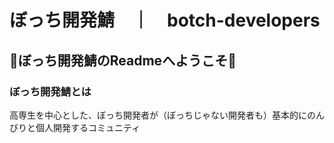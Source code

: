 # ぼっち開発鯖　｜　botch-developers
## 🥳ぼっち開発鯖のReadmeへようこそ🥳

### ぼっち開発鯖とは
高専生を中心とした、ぼっち開発者が（ぼっちじゃない開発者も）基本的にのんびりと個人開発するコミュニティ
